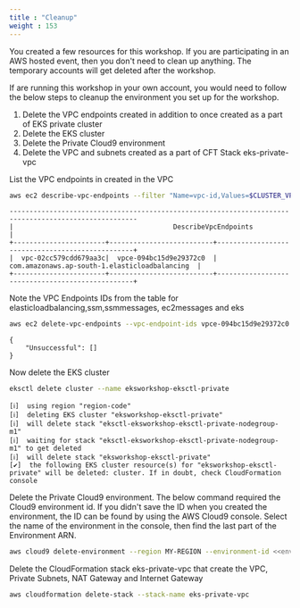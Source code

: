 ```yaml
---
title : "Cleanup"
weight : 153
---
```


You created a few resources for this workshop. If you are participating in an AWS hosted event, then you don't need to clean up anything. The temporary accounts will get deleted after the workshop.

If are running this workshop in your own account, you would need to follow the below steps to cleanup the environment you set up for the workshop.

1) Delete the VPC endpoints created in addition to once created as a part of EKS private cluster
2) Delete the EKS cluster
3) Delete the Private Cloud9 environment
4) Delete the VPC and subnets created as a part of CFT Stack eks-private-vpc

List the VPC endpoints in created in the VPC

```bash
aws ec2 describe-vpc-endpoints --filter "Name=vpc-id,Values=$CLUSTER_VPC" --query VpcEndpoints[].[VpcId,VpcEndpointId,ServiceName] --output table
```

```
------------------------------------------------------------------------------------------------------
|                                        DescribeVpcEndpoints                                        |
+-----------------------+--------------------------+-------------------------------------------------+
|  vpc-02cc579cdd679aa3c|  vpce-094bc15d9e29372c0  |  com.amazonaws.ap-south-1.elasticloadbalancing  |
+-----------------------+--------------------------+-------------------------------------------------+
```

Note the VPC Endpoints IDs from the table for elasticloadbalancing,ssm,ssmmessages, ec2messages and eks

```bash
aws ec2 delete-vpc-endpoints --vpc-endpoint-ids vpce-094bc15d9e29372c0
```

```
{
    "Unsuccessful": []
}
```

Now delete the EKS cluster

```bash
eksctl delete cluster --name eksworkshop-eksctl-private
```


```
[ℹ]  using region "region-code"
[ℹ]  deleting EKS cluster "eksworkshop-eksctl-private"
[ℹ]  will delete stack "eksctl-eksworkshop-eksctl-private-nodegroup-m1"
[ℹ]  waiting for stack "eksctl-eksworkshop-eksctl-private-nodegroup-m1" to get deleted
[ℹ]  will delete stack "eksworkshop-eksctl-private"
[✔]  the following EKS cluster resource(s) for "eksworkshop-eksctl-private" will be deleted: cluster. If in doubt, check CloudFormation console
```

Delete the Private Cloud9 environment. The below command required the Cloud9 environment id. If you didn't save the ID when you created the environment, the ID can be found by using the AWS Cloud9 console. Select the name of the environment in the console, then find the last part of the Environment ARN.

```bash
aws cloud9 delete-environment --region MY-REGION --environment-id <<environment_id>>
```

Delete the CloudFormation stack eks-private-vpc that create the VPC, Private Subnets, NAT Gateway and Internet Gateway

```bash
aws cloudformation delete-stack --stack-name eks-private-vpc
```

